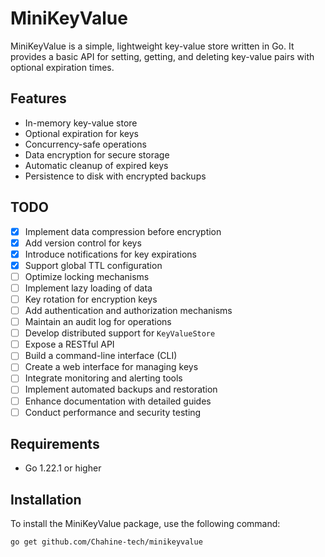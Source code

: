 # MiniKeyValue

MiniKeyValue is a simple, lightweight key-value store written in Go. It provides a basic API for setting, getting, and deleting key-value pairs with optional expiration times.

## Features

- In-memory key-value store
- Optional expiration for keys
- Concurrency-safe operations
- Data encryption for secure storage
- Automatic cleanup of expired keys
- Persistence to disk with encrypted backups

## TODO

- [X] Implement data compression before encryption
- [X] Add version control for keys
- [X] Introduce notifications for key expirations
- [X] Support global TTL configuration
- [ ] Optimize locking mechanisms
- [ ] Implement lazy loading of data
- [ ] Key rotation for encryption keys
- [ ] Add authentication and authorization mechanisms
- [ ] Maintain an audit log for operations
- [ ] Develop distributed support for `KeyValueStore`
- [ ] Expose a RESTful API
- [ ] Build a command-line interface (CLI)
- [ ] Create a web interface for managing keys
- [ ] Integrate monitoring and alerting tools
- [ ] Implement automated backups and restoration
- [ ] Enhance documentation with detailed guides
- [ ] Conduct performance and security testing

## Requirements

- Go 1.22.1 or higher

## Installation

To install the MiniKeyValue package, use the following command:

```bash
go get github.com/Chahine-tech/minikeyvalue
```
